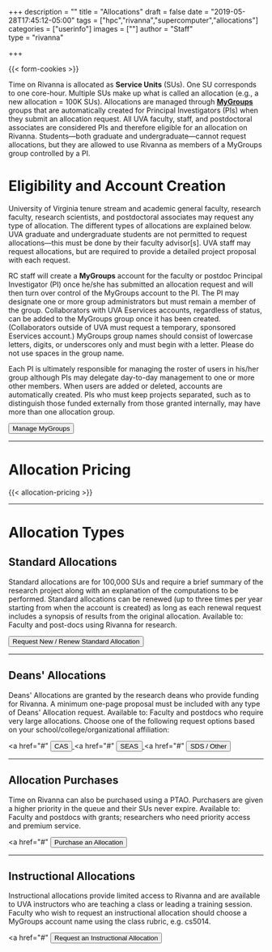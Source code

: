 +++
description = ""
title = "Allocations"
draft = false
date = "2019-05-28T17:45:12-05:00"
tags = ["hpc","rivanna","supercomputer","allocations"]
categories = ["userinfo"]
images = [""]
author = "Staff"  
type = "rivanna"

+++

{{< form-cookies >}}

<script>
var user_token = getCookie("__user_token");
</script>

<div class="bd-callout bd-callout-warning">
Time on Rivanna is allocated as <b>Service Units</b> (SUs). One SU corresponds to one core-hour. Multiple SUs make up what is called an allocation (e.g., a new allocation = 100K SUs). Allocations are managed through <a href="https://mygroups.virginia.edu/" target="_new" style="font-weight:bold;">MyGroups</a> groups that are automatically created for Principal Investigators (PIs) when they submit an allocation request. All UVA faculty, staff, and postdoctoral associates are considered PIs and therefore eligible for an allocation on Rivanna. Students—both graduate and undergraduate—cannot request allocations, but they are allowed to use Rivanna as members of a MyGroups group controlled by a PI.
</div>

# Eligibility and Account Creation

University of Virginia tenure stream and academic general faculty, research faculty, research scientists, and postdoctoral associates may request any type of allocation. The different types of allocations are explained below. UVA graduate and undergraduate students are not permitted to request allocations—this must be done by their faculty advisor[s]. UVA staff may request allocations, but are required to provide a detailed project proposal with each request.

RC staff will create a **MyGroups** account for the faculty or postdoc Principal Investigator (PI) once he/she has submitted an allocation request and will then turn over control of the MyGroups account to the PI. The PI may designate one or more group administrators but must remain a member of the group. Collaborators with UVA Eservices accounts, regardless of status, can be added to the MyGroups group once it has been created. (Collaborators outside of UVA must request a temporary, sponsored Eservices account.) MyGroups group names should consist of lowercase letters, digits, or underscores only and must begin with a letter. Please do not use spaces in the group name.

Each PI is ultimately responsible for managing the roster of users in his/her group although PIs may delegate day-to-day management to one or more other members. When users are added or deleted, accounts are automatically created. PIs who must keep projects separated, such as to distinguish those funded externally from those granted internally, may have more than one allocation group. 

[<button class="btn btn-warning">Manage MyGroups</button>](https://mygroups.virginia.edu/)

- - -

# Allocation Pricing

{{< allocation-pricing >}}

- - -

# Allocation Types

## Standard Allocations
Standard allocations are for 100,000 SUs and require a brief summary of the research project along with an explanation of the computations to be performed. Standard allocations can be renewed (up to three times per year starting from when the account is created) as long as each renewal request includes a synopsis of results from the original allocation. Available to: Faculty and post-docs using Rivanna for research.

<a href="#" onClick="location.href='https://auth.uvasomrc.io/site/allocation-standard.php?user_token=' + user_token">
<button class="btn btn-primary">Request New / Renew Standard Allocation</button></a>

- - -

## Deans' Allocations
Deans' Allocations are granted by the research deans who provide funding for Rivanna. A minimum one-page proposal must be included with any type of Deans' Allocation request. Available to: Faculty and postdocs who require very large allocations. Choose one of the following request options based on your school/college/organizational affiliation:

<a href="#" <a href="#" onClick="location.href='https://auth.uvasomrc.io/site/allocation-dean.php?sponsor=cas&user_token=' + user_token">
  <button class="btn btn-primary">CAS</button>
</a>
<a href="#" <a href="#" onClick="location.href='https://auth.uvasomrc.io/site/allocation-dean.php?sponsor=seas&user_token=' + user_token">
  <button class="btn btn-primary">SEAS</button>
</a>
<a href="#" <a href="#" onClick="location.href='https://auth.uvasomrc.io/site/allocation-dean.php?sponsor=dsi&user_token=' + user_token">
  <button class="btn btn-primary">SDS / Other</button>
</a>

- - -

## Allocation Purchases
Time on Rivanna can also be purchased using a PTAO. Purchasers are given a higher priority in the queue and their SUs never expire. Available to: Faculty and postdocs with grants; researchers who need priority access and premium service.

<a href="#" <a href="#" onClick="location.href='https://auth.uvasomrc.io/site/allocation-purchase.php?user_token=' + user_token">
  <button class="btn btn-primary">Purchase an Allocation</button>
</a>

- - -

## Instructional Allocations
Instructional allocations provide limited access to Rivanna and are available to UVA instructors who are teaching a class or leading a training session. Faculty who wish to request an instructional allocation should choose a MyGroups account name using the class rubric, e.g. cs5014.

<a href="#" <a href="#" onClick="location.href='https://auth.uvasomrc.io/site/allocation-instructional.php?user_token=' + user_token">
  <button class="btn btn-primary">Request an Instructional Allocation</button>
</a>
